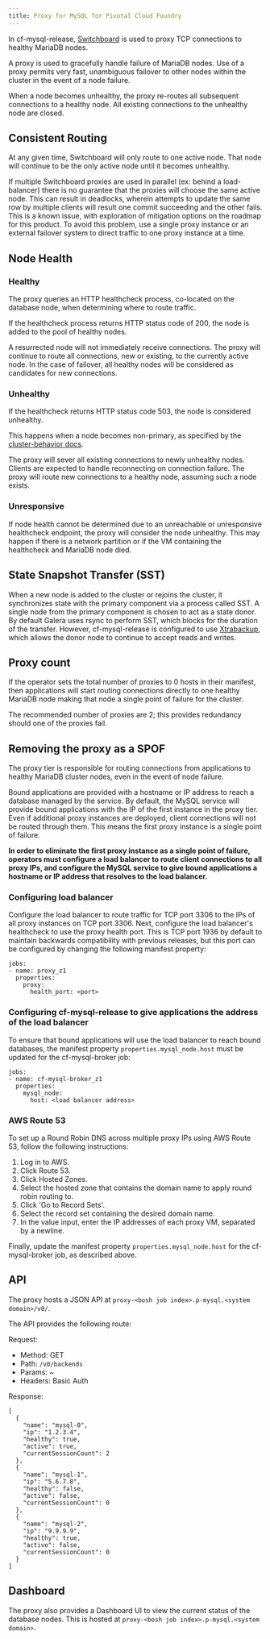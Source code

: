 ```yaml
---
title: Proxy for MySQL for Pivotal Cloud Foundry
---
```



In cf-mysql-release, [Switchboard](https://github.com/cloudfoundry-incubator/switchboard) is used to proxy TCP connections to healthy MariaDB nodes.

A proxy is used to gracefully handle failure of MariaDB nodes. Use of a proxy permits very fast, unambiguous failover to other nodes within the cluster in the event of a node failure.

When a node becomes unhealthy, the proxy re-routes all subsequent connections to a healthy node. All existing connections to the unhealthy node are closed.

## Consistent Routing

At any given time, Switchboard will only route to one active node. That node will continue to be the only active node until it becomes unhealthy.

If multiple Switchboard proxies are used in parallel (ex: behind a load-balancer) there is no guarantee that the proxies will choose the same active node. This can result in deadlocks, wherein attempts to update the same row by multiple clients will result one commit succeeding and the other fails. This is a known issue, with exploration of mitigation options on the roadmap for this product. To avoid this problem, use a single proxy instance or an external failover system to direct traffic to one proxy instance at a time.

## Node Health

### Healthy

The proxy queries an HTTP healthcheck process, co-located on the database node, when determining where to route traffic. 

If the healthcheck process returns HTTP status code of 200, the node is added to the pool of healthy nodes. 

A resurrected node will not immediately receive connections. The proxy will continue to route all connections, new or existing, to the currently active node. In the case of failover, all healthy nodes will be considered as candidates for new connections. 

### Unhealthy

If the healthcheck returns HTTP status code 503, the node is considered unhealthy. 

This happens when a node becomes non-primary, as specified by the [cluster-behavior docs](cluster-behavior.html).

The proxy will sever all existing connections to newly unhealthy nodes. Clients are expected to handle reconnecting on connection failure. The proxy will route new connections to a healthy node, assuming such a node exists.

### Unresponsive

If node health cannot be determined due to an unreachable or unresponsive healthcheck endpoint, the proxy will consider the node unhealthy. This may happen if there is a network partition or if the VM containing the healthcheck and MariaDB node died.


## <a id='state-snapshot-transfer-sst'></a>State Snapshot Transfer (SST)

When a new node is added to the cluster or rejoins the cluster, it synchronizes state with the primary component via a process called SST. A single node from the primary component is chosen to act as a state donor. By default Galera uses rsync to perform SST, which blocks for the duration of the transfer. However, cf-mysql-release is configured to use [Xtrabackup](http://www.percona.com/doc/percona-xtrabackup), which allows the donor node to continue to accept reads and writes.

## Proxy count

If the operator sets the total number of proxies to 0 hosts in their manifest, then applications will start routing connections directly to one healthy MariaDB node making that node a single point of failure for the cluster.

The recommended number of proxies are 2; this provides redundancy should one of the proxies fail.

## Removing the proxy as a SPOF

The proxy tier is responsible for routing connections from applications to healthy MariaDB cluster nodes, even in the event of node failure.

Bound applications are provided with a hostname or IP address to reach a database managed by the service. By default, the MySQL service will provide bound applications with the IP of the first instance in the proxy tier. Even if additional proxy instances are deployed, client connections will not be routed through them. This means the first proxy instance is a single point of failure.

**In order to eliminate the first proxy instance as a single point of failure, operators must configure a load balancer to route client connections to all proxy IPs, and configure the MySQL service to give bound applications a hostname or IP address that resolves to the load balancer.**

### Configuring load balancer

Configure the load balancer to route traffic for TCP port 3306 to the IPs of all proxy instances on TCP port 3306. Next, configure the load balancer's healthcheck to use the proxy health port. This is TCP port 1936 by default to maintain backwards compatibility with previous releases, but this port can be configured by changing the following manifest property:

```
jobs:
- name: proxy_z1
  properties:
    proxy:
      health_port: <port>
```

### Configuring cf-mysql-release to give applications the address of the load balancer
To ensure that bound applications will use the load balancer to reach bound databases, the manifest property `properties.mysql_node.host` must be updated for the cf-mysql-broker job:

```
jobs:
- name: cf-mysql-broker_z1
  properties:
    mysql_node:
      host: <load balancer address>
```

### AWS Route 53

To set up a Round Robin DNS across multiple proxy IPs using AWS Route 53,
follow the following instructions:

1. Log in to AWS.
2. Click Route 53.
3. Click Hosted Zones.
4. Select the hosted zone that contains the domain name to apply round robin routing to.
5. Click 'Go to Record Sets'.
6. Select the record set containing the desired domain name.
7. In the value input, enter the IP addresses of each proxy VM, separated by a newline.

Finally, update the manifest property `properties.mysql_node.host` for the cf-mysql-broker job, as described above.

## API

The proxy hosts a JSON API at `proxy-<bosh job index>.p-mysql.<system domain>/v0/`.

The API provides the following route:

Request:
*  Method: GET
*  Path: `/v0/backends`
*  Params: ~
*  Headers: Basic Auth

Response:

```
[
  {
    "name": "mysql-0",
    "ip": "1.2.3.4",
    "healthy": true,
    "active": true,
    "currentSessionCount": 2
  },
  {
    "name": "mysql-1",
    "ip": "5.6.7.8",
    "healthy": false,
    "active": false,
    "currentSessionCount": 0
  },
  {
    "name": "mysql-2",
    "ip": "9.9.9.9",
    "healthy": true,
    "active": false,
    "currentSessionCount": 0
  }
]
```

## Dashboard

The proxy also provides a Dashboard UI to view the current status of the database nodes. This is hosted at `proxy-<bosh job index>.p-mysql.<system domain>`.
